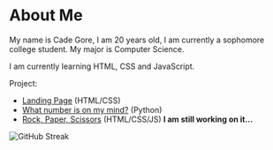 # About Me

My name is Cade Gore, I am 20 years old, I am currently a sophomore college student. My major is Computer Science.

I am currently learning HTML, CSS and JavaScript.

Project:
  - [Landing Page](https://cadegore.github.io/Landing-Page) (HTML/CSS)
  - [What number is on my mind?](https://replit.com/@Carter028/What-number-is-on-my-mind) (Python)
  - [Rock, Paper, Scissors](https://cadegore.github.io/Rock-Paper-Scissors-Game) (HTML/CSS/JS) **I am still working on it...**

![GitHub Streak](https://github-readme-streak-stats.herokuapp.com?user=cadegore&count_private=true&theme=github-dark&date_format=M%20j%5B%2C%20Y%5D)
